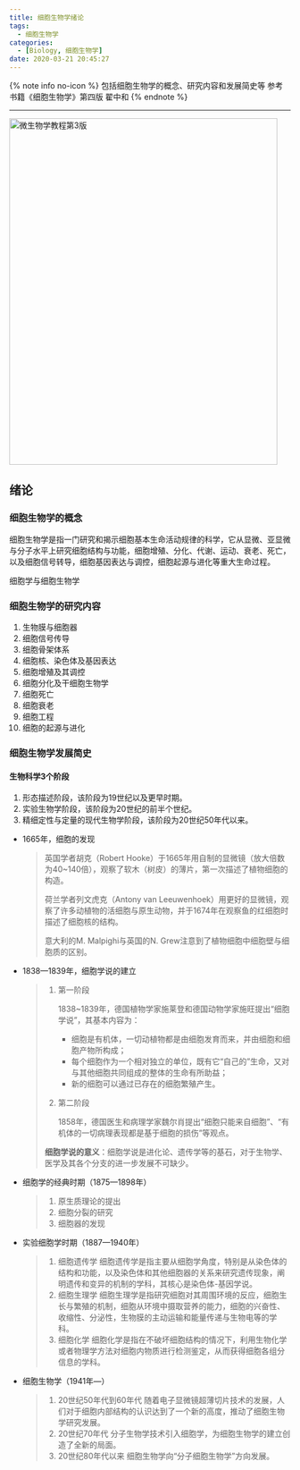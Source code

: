 ```yaml
---
title: 细胞生物学绪论
tags:
  - 细胞生物学
categories:
  - [Biology, 细胞生物学]
date: 2020-03-21 20:45:27
---
```


{% note info no-icon %}
包括细胞生物学的概念、研究内容和发展简史等
参考书籍《细胞生物学》第四版 翟中和
{% endnote %}

<!-- more -->

---

<img src=" http://img.whl123456.top/image/细胞生物学_第4版_翟中和.png" width="480" height="620" alt="微生物学教程第3版" align=center>

## 绪论

### 细胞生物学的概念

细胞生物学是指一门研究和揭示细胞基本生命活动规律的科学，它从显微、亚显微与分子水平上研究细胞结构与功能，细胞增殖、分化、代谢、运动、衰老、死亡，以及细胞信号转导，细胞基因表达与调控，细胞起源与进化等重大生命过程。

细胞学与细胞生物学

### 细胞生物学的研究内容

1. 生物膜与细胞器
2. 细胞信号传导
3. 细胞骨架体系
4. 细胞核、染色体及基因表达
5. 细胞增殖及其调控
6. 细胞分化及干细胞生物学
7. 细胞死亡
8. 细胞衰老
9. 细胞工程
10. 细胞的起源与进化

### 细胞生物学发展简史

#### 生物科学3个阶段

1. 形态描述阶段，该阶段为19世纪以及更早时期。
2. 实验生物学阶段，该阶段为20世纪的前半个世纪。
3. 精细定性与定量的现代生物学阶段，该阶段为20世纪50年代以来。

+ 1665年，细胞的发现

  > 英国学者胡克（Robert Hooke）于1665年用自制的显微镜（放大倍数为40~140倍），观察了软木（树皮）的薄片，第一次描述了植物细胞的构造。
  >
  > 荷兰学者列文虎克（Antony van Leeuwenhoek）用更好的显微镜，观察了许多动植物的活细胞与原生动物，并于1674年在观察鱼的红细胞时描述了细胞核的结构。
  >
  > 意大利的M. Malpighi与英国的N. Grew注意到了植物细胞中细胞壁与细胞质的区别。

+ 1838—1839年，细胞学说的建立

  > 1. 第一阶段
  >
  >    1838~1839年，德国植物学家施莱登和德国动物学家施旺提出“细胞学说”，其基本内容为：
  >
  >    + 细胞是有机体，一切动植物都是由细胞发育而来，并由细胞和细胞产物所构成；
  >    + 每个细胞作为一个相对独立的单位，既有它“自己的”生命，又对与其他细胞共同组成的整体的生命有所助益；
  >    + 新的细胞可以通过已存在的细胞繁殖产生。
  >
  > 2. 第二阶段
  >
  >    1858年，德国医生和病理学家魏尔肖提出“细胞只能来自细胞”、“有机体的一切病理表现都是基于细胞的损伤”等观点。
  >
  > **细胞学说的意义**：细胞学说是进化论、遗传学等的基石，对于生物学、医学及其各个分支的进一步发展不可缺少。

+ 细胞学的经典时期（1875—1898年）

  > 1. 原生质理论的提出
  > 2. 细胞分裂的研究
  > 3. 细胞器的发现

+ 实验细胞学时期（1887—1940年）

  > 1. 细胞遗传学
  >    细胞遗传学是指主要从细胞学角度，特别是从染色体的结构和功能，以及染色体和其他细胞器的关系来研究遗传现象，阐明遗传和变异的机制的学科，其核心是染色体-基因学说。
  > 2. 细胞生理学
  >    细胞生理学是指研究细胞对其周围环境的反应，细胞生长与繁殖的机制，细胞从环境中摄取营养的能力，细胞的兴奋性、收缩性、分泌性，生物膜的主动运输和能量传递与生物电等的学科。
  > 3. 细胞化学
  >    细胞化学是指在不破坏细胞结构的情况下，利用生物化学或者物理学方法对细胞内物质进行检测鉴定，从而获得细胞各组分信息的学科。

+ 细胞生物学（1941年—）

  > 1. 20世纪50年代到60年代
  >    随着电子显微镜超薄切片技术的发展，人们对于细胞内部结构的认识达到了一个新的高度，推动了细胞生物学研究发展。
  > 2. 20世纪70年代
  >    分子生物学技术引入细胞学，为细胞生物学的建立创造了全新的局面。
  > 3. 20世纪80年代以来
  >    细胞生物学向“分子细胞生物学”方向发展。
